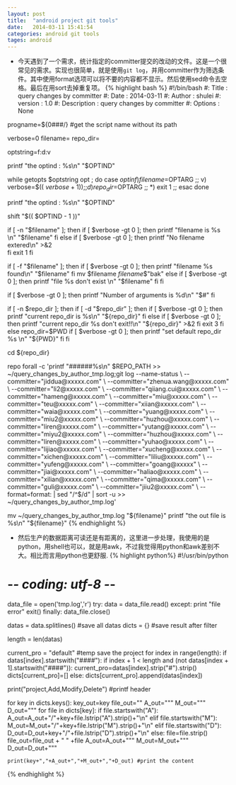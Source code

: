 ```yaml
---
layout: post
title:  "android project git tools"
date:   2014-03-11 15:41:54
categories: android git tools
tages: android
---
```


+ 今天遇到了一个需求，统计指定的committer提交的改动的文件。这是一个很常见的需求。实现也很简单，就是使用`git log`，并用committer作为筛选条件。其中使用format选项可以将不要的内容都不显示。然后使用sed命令去空格。最后在用sort去掉重复项。
{% highlight bash %}
#!/bin/bash
#: Title                  : query changes by committer
#: Date                   : 2014-03-11
#: Author                 : shulei
#: version                : 1.0
#: Description            : query changes by committer
#: Options                : None

progname=${0###/} #get the script name without its path

verbose=0
filename=
repo_dir=

optstring=f:d:v

printf "the optind : %s\n" "$OPTIND"

while  getopts $optstring opt ; do
    case $opt in
        f)
            filename=$OPTARG
            ;;
        v)
            verbose=$(( $verbose + 1 ))
            ;;
        d)
            repo_dir=$OPTARG
            ;;
        *)
            exit 1
            ;;
    esac
done

printf "the optind : %s\n" "$OPTIND"

shift "$(( $OPTIND - 1 ))"


if [ -n "$filename" ]; then
    if [ $verbose -gt 0 ]; then
        printf "filename is %s \n" "$filename"
    fi
else
    if [ $verbose -gt 0 ]; then
        printf "No filename extered\n" >&2        
    fi
    exit 1
fi

if [ -f "$filename" ]; then
    if [ $verbose -gt 0 ]; then
        printf "filename %s found\n" "$filename"
    fi
    mv $filename ${filename}$$"bak"
else
    if [ $verbose -gt 0 ]; then
        printf "file %s don't exist \n" "$filename"
    fi
fi

if [ $verbose -gt 0 ]; then
    printf "Number of arguments is %d\n" "$#"
fi



if [ -n $repo_dir ]; then
    if [ -d "$repo_dir" ]; then
        if [ $verbose -gt 0 ]; then
            printf "current repo_dir is %s\n" "${repo_dir}"
        fi
    else
        if [ $verbose -gt 0 ]; then
            printf "current repo_dir %s don't exit!!\n" "${repo_dir}" >&2
        fi
        exit 3
    fi
else
    repo_dir=$PWD
    if [ $verbose -gt 0 ]; then
        printf "set default repo_dir %s \n" "${PWD}"
    fi
fi

cd ${repo_dir}

repo forall -c  'printf "######%s\n" $REPO_PATH >> ~/query_changes_by_author_tmp.log;git log --name-status \
--committer="jiddua@xxxxx.com" \
--committer="zhenua.wang@xxxxx.com" \
--committer="li2@xxxxx.com" \
--committer="qiiang.cui@xxxxx.com" \
--committer="hameng@xxxxx.com" \
--committer="miu@xxxxx.com" \
--committer="teu@xxxxx.com" \
--committer="xiian@xxxxx.com" \
--committer="waia@xxxxx.com" \
--committer="yuang@xxxxx.com" \
--committer="miu2@xxxxx.com" \
--committer="huzhou@xxxxx.com" \
--committer="liren@xxxxx.com" \
--committer="yutang@xxxxx.com" \
--committer="miyu2@xxxxx.com" \
--committer="huzhou@xxxxx.com" \
--committer="liren@xxxxx.com" \
--committer="yuhao@xxxxx.com" \
--committer="lijiao@xxxxx.com" \
--committer="xucheng@xxxxx.com" \
--committer="xichen@xxxxx.com" \
--committer="liliu@xxxxx.com" \
--committer="yufeng@xxxxx.com" \
--committer="goang@xxxxx" \
--committer="jiai@xxxxx.com" \
--committer="haliao@xxxxx.com" \
--committer="xilian@xxxxx.com" \
--committer="qima@xxxxx.com" \
--committer="guli@xxxxx.com" \
--committer="jiiu2@xxxxx.com" \
--format=format:  | sed "/^$/d" | sort -u >> ~/query_changes_by_author_tmp.log'

mv ~/query_changes_by_author_tmp.log "${filename}"
printf "the out file is %s\n" "${filename}"
{% endhighlight %}

+ 然后生产的数据距离可读还是有距离的，这里进一步处理，我使用的是python，用shell也可以，就是用awk，不过我觉得用python和awk差别不大。相比而言用python也更舒服.
{% highlight python%}
#!/usr/bin/python
# -*- coding: utf-8 -*-

data_file = open('tmp.log','r')
try:
    data = data_file.read()
except:
    print "file error"
    exit()
finally:
    data_file.close()

datas = data.splitlines() #save all datas
dicts = {} #save result after filter

length = len(datas)

current_pro = "default" #temp save the project
for index in range(length):
    if datas[index].startswith("####"):
        if index + 1 < length and (not datas[index + 1].startswith("####")):
            current_pro=datas[index].strip("#").strip()
            dicts[current_pro]=[]
    else:
        dicts[current_pro].append(datas[index])

print("project,Add,Modify,Delete") #printf  header

for key in dicts.keys():
    key_out=key
    file_out=""
    A_out="\""
    M_out="\""
    D_out="\""
    for file in dicts[key]:
        if file.startswith("A"):
            A_out=A_out+"/"+key+file.lstrip("A").strip()+"\n"
        elif file.startswith("M"):
            M_out=M_out+"/"+key+file.lstrip("M").strip()+"\n"
        elif file.startswith("D"):
            D_out=D_out+key+"/"+file.lstrip("D").strip()+"\n"
        else:
            file=file.strip()
            file_out=file_out + " " +file
    A_out=A_out+"\""
    M_out=M_out+"\""
    D_out=D_out+"\""

    print(key+","+A_out+","+M_out+","+D_out) #print the content
{% endhighlight %}


  
